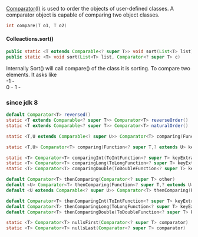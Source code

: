 [Comparator(I)](https://docs.oracle.com/en/java/javase/13/docs/api/java.base/java/util/Comparator.html) is used to  order the objects of user-defined classes. A comparator object is capable of comparing two object classes.  

```java
int compare​(T o1, T o2)
```

#### Colleactions.sort()
```java
public static <T extends Comparable<? super T>> void sort​(List<T> list)
public static <T> void sort​(List<T> list, Comparator<? super T> c)
```
Internally Sort() will call compare() of the class it is sorting. To compare two elements. It asks like  
-1 -  
0  - 
1  - 

### since jdk 8

```java
default Comparator<T> reversed()
static <T extends Comparable<? super T>> Comparator<T> reverseOrder()
static <T extends Comparable<? super T>> Comparator<T> naturalOrder()
```

```java
static <T,​U extends Comparable<? super U>> Comparator<T> comparing​(Function<? super T,​? extends U> keyExtractor)

static <T,​U> Comparator<T> comparing​(Function<? super T,​? extends U> keyExtractor, Comparator<? super U> keyComparator)

static <T> Comparator<T> comparingInt​(ToIntFunction<? super T> keyExtractor)
static <T> Comparator<T> comparingLong​(ToLongFunction<? super T> keyExtractor)
static <T> Comparator<T> comparingDouble​(ToDoubleFunction<? super T> keyExtractor)
```

```java
default Comparator<T> thenComparing​(Comparator<? super T> other)
default <U> Comparator<T> thenComparing​(Function<? super T,​? extends U> keyExtractor, Comparator<? super U> keyComparator)
default <U extends Comparable<? super U>> Comparator<T> thenComparing​(Function<? super T,​? extends U> keyExtractor)

default Comparator<T> thenComparingInt​(ToIntFunction<? super T> keyExtractor)
default Comparator<T> thenComparingLong​(ToLongFunction<? super T> keyExtractor)
default Comparator<T> thenComparingDouble​(ToDoubleFunction<? super T> keyExtractor)

```


```java
static <T> Comparator<T> nullsFirst​(Comparator<? super T> comparator)
static <T> Comparator<T> nullsLast​(Comparator<? super T> comparator)

```
